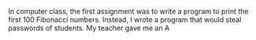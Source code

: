  In computer class, the first assignment was to write a program to print the first 100 Fibonacci numbers. Instead, I wrote a program that would steal passwords of students. My teacher gave me an A
